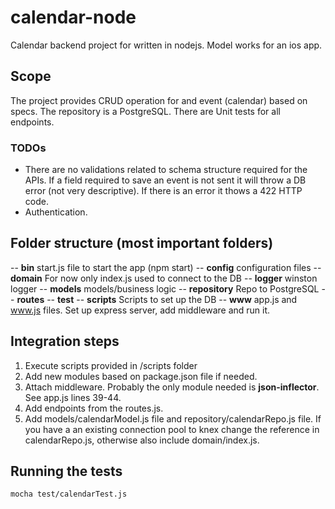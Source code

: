 # calendar-node

Calendar backend project for written in nodejs. Model works for an ios app.

## Scope
The project provides CRUD operation for and event (calendar) based on specs. The repository is a PostgreSQL.
There are Unit tests for all endpoints.

### TODOs
* There are no validations related to schema structure required for the APIs. If a field required to save an event
is not sent it will throw a DB error (not very descriptive). If there is an error it thows a 422 HTTP code.
* Authentication.

## Folder structure (most important folders)
-- **bin** start.js file to start the app (npm start)
-- **config** configuration files
-- **domain** For now only index.js used to connect to the DB
-- **logger** winston logger
-- **models** models/business logic
-- **repository** Repo to PostgreSQL
-- **routes**
-- **test**
-- **scripts** Scripts to set up the DB
-- **www** app.js and www.js files. Set up express server, add middleware and run it.

## Integration steps

1) Execute scripts provided in /scripts folder
2) Add new modules based on package.json file if needed.
3) Attach middleware. Probably the only module needed is **json-inflector**. See app.js lines 39-44.
4) Add endpoints from the routes.js.
5) Add models/calendarModel.js file and repository/calendarRepo.js file. If you have a an existing connection pool
to knex change the reference in calendarRepo.js, otherwise also include domain/index.js.

## Running the tests

```
mocha test/calendarTest.js
```
